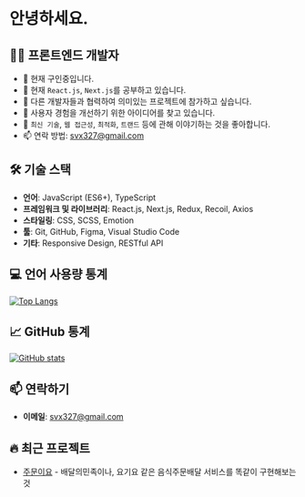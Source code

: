# 안녕하세요.

## 👨‍💻 프론트엔드 개발자

- 🔭 현재 구인중입니다.
- 🌱 현재 `React.js`, `Next.js`를 공부하고 있습니다.
- 👯 다른 개발자들과 협력하여 의미있는 프로젝트에 참가하고 싶습니다.
- 🤔 사용자 경험을 개선하기 위한 아이디어를 찾고 있습니다.
- 💬 `최신 기술`, `웹 접근성`, `최적화`, `트랜드`  등에 관해 이야기하는 것을 좋아합니다.
- 📫 연락 방법: svx327@gmail.com

## 🛠 기술 스택
- **언어**: JavaScript (ES6+), TypeScript
- **프레임워크 및 라이브러리**: React.js, Next.js, Redux, Recoil, Axios
- **스타일링**: CSS, SCSS, Emotion
- **툴**: Git, GitHub, Figma, Visual Studio Code
- **기타**: Responsive Design, RESTful API

## 💻 언어 사용량 통계

[![Top Langs](https://github-readme-stats.vercel.app/api/top-langs/?username=miss-gif&layout=compact)](https://github.com/anuraghazra/github-readme-stats)

## 📈 GitHub 통계

[![GitHub stats](https://github-readme-stats.vercel.app/api?username=miss-gif&show_icons=true&theme=radical)](https://github.com/anuraghazra/github-readme-stats)

## 📫 연락하기
- **이메일**: svx327@gmail.com

<!-- 이 섹션은 자신의 프로필을 더욱 개성 있게 만들기 위해 추가할 수 있습니다 -->
## 🔥 최근 프로젝트
- [주문이요](https://github.com/miss-gif/jumunyo) - 배달의민족이나, 요기요 같은 음식주문배달 서비스를 똑같이 구현해보는 것
